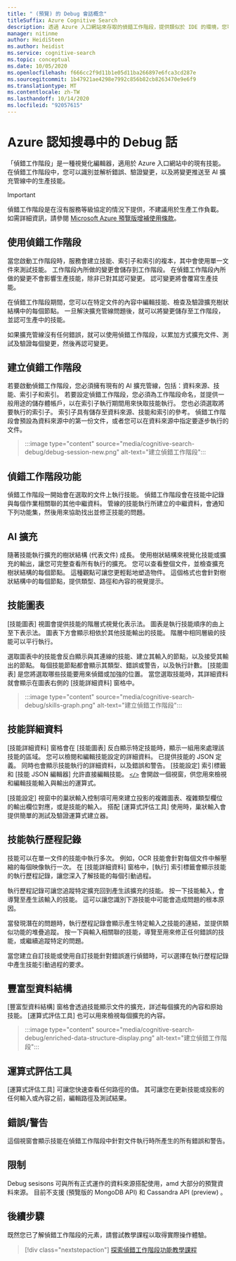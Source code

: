 ```yaml
---
title: " (預覽) 的 Debug 會話概念"
titleSuffix: Azure Cognitive Search
description: 透過 Azure 入口網站來存取的偵錯工作階段，提供類似於 IDE 的環境，您可以在其中識別並修正錯誤、驗證變更，以及將變更推送至 AI 擴充管線中的技能。 偵錯工作階段處於預覽狀態。
manager: nitinme
author: HeidiSteen
ms.author: heidist
ms.service: cognitive-search
ms.topic: conceptual
ms.date: 10/05/2020
ms.openlocfilehash: f666cc2f9d11b1e05d11ba266897e6fca3cd287e
ms.sourcegitcommit: 1b47921ae4298e7992c856b82cb8263470e9e6f9
ms.translationtype: MT
ms.contentlocale: zh-TW
ms.lasthandoff: 10/14/2020
ms.locfileid: "92057615"
---
```

# <a name="debug-sessions-in-azure-cognitive-search"></a>Azure 認知搜尋中的 Debug 話

「偵錯工作階段」是一種視覺化編輯器，適用於 Azure 入口網站中的現有技能。 在偵錯工作階段中，您可以識別並解析錯誤、驗證變更，以及將變更推送至 AI 擴充管線中的生產技能。

> [!Important]
> 偵錯工作階段是在沒有服務等級協定的情況下提供，不建議用於生產工作負載。 如需詳細資訊，請參閱 [Microsoft Azure 預覽版增補使用條款](https://azure.microsoft.com/support/legal/preview-supplemental-terms/)。
>

## <a name="using-debug-sessions"></a>使用偵錯工作階段

當您啟動工作階段時，服務會建立技能、索引子和索引的複本，其中會使用單一文件來測試技能。 工作階段內所做的變更會儲存到工作階段。 在偵錯工作階段內所做的變更不會影響生產技能，除非已對其認可變更。 認可變更將會覆寫生產技能。

在偵錯工作階段期間，您可以在特定文件的內容中編輯技能、檢查及驗證擴充樹狀結構中的每個節點。 一旦解決擴充管線問題後，就可以將變更儲存至工作階段，並認可生產中的技能。 

如果擴充管線沒有任何錯誤，就可以使用偵錯工作階段，以累加方式擴充文件、測試及驗證每個變更，然後再認可變更。

## <a name="creating-a-debug-session"></a>建立偵錯工作階段

若要啟動偵錯工作階段，您必須擁有現有的 AI 擴充管線，包括：資料來源、技能、索引子和索引。 若要設定偵錯工作階段，您必須為工作階段命名，並提供一般用途的儲存體帳戶，以在索引子執行期間用來快取技能執行。 您也必須選取將要執行的索引子。 索引子具有儲存至資料來源、技能和索引的參考。 偵錯工作階段會預設為資料來源中的第一份文件，或者您可以在資料來源中指定要逐步執行的文件。

> :::image type="content" source="media/cognitive-search-debug/debug-session-new.png" alt-text="建立偵錯工作階段":::

## <a name="debug-session-features"></a>偵錯工作階段功能

偵錯工作階段一開始會在選取的文件上執行技能。 偵錯工作階段會在技能中記錄與每個作業相關聯的其他中繼資料。 管線的技能執行所建立的中繼資料，會通知下列功能集，然後用來協助找出並修正技能的問題。

## <a name="ai-enrichments"></a>AI 擴充

隨著技能執行擴充的樹狀結構 (代表文件) 成長。 使用樹狀結構來視覺化技能或擴充的輸出，讓您可完整查看所有執行的擴充。 您可以查看整個文件，並檢查擴充樹狀結構的每個節點。 這種觀點可讓您更輕鬆地塑造物件。 這個格式也會針對樹狀結構中的每個節點，提供類型、路徑和內容的視覺提示。

## <a name="skill-graph"></a>技能圖表

[技能圖表] 視圖會提供技能的階層式視覺化表示法。 圖表是執行技能順序的由上至下表示法。 圖表下方會顯示相依於其他技能輸出的技能。 階層中相同層級的技能可以平行執行。 

選取圖表中的技能會反白顯示與其連線的技能、建立其輸入的節點，以及接受其輸出的節點。 每個技能節點都會顯示其類型、錯誤或警告，以及執行計數。 [技能圖表] 是您將選取哪些技能要用來偵錯或加強的位置。 當您選取技能時，其詳細資料就會顯示在圖表右側的 [技能詳細資料] 窗格中。

> :::image type="content" source="media/cognitive-search-debug/skills-graph.png" alt-text="建立偵錯工作階段":::

## <a name="skill-details"></a>技能詳細資料

[技能詳細資料] 窗格會在 [技能圖表] 反白顯示特定技能時，顯示一組用來處理該技能的區域。 您可以檢閱和編輯技能設定的詳細資料。 已提供技能的 JSON 定義。 同時也會顯示技能執行的詳細資料，以及錯誤和警告。 [技能設定] 索引標籤和 [技能 JSON 編輯器] 允許直接編輯技能。 [`</>`](#expression-evaluator) 會開啟一個視窗，供您用來檢視和編輯技能輸入與輸出的運算式。

[技能設定] 視窗中的巢狀輸入控制項可用來建立投影的複雜圖表、複雜類型欄位的輸出欄位對應，或是技能的輸入。 搭配 [運算式評估工具] 使用時，巢狀輸入會提供簡單的測試及驗證運算式建立器。

## <a name="skill-execution-history"></a>技能執行歷程記錄

技能可以在單一文件的技能中執行多次。 例如，OCR 技能會針對每個文件中解壓縮的每個映像執行一次。 在 [技能詳細資料] 窗格中，[執行] 索引標籤會顯示技能的執行歷程記錄，讓您深入了解技能的每個引動過程。 

執行歷程記錄可讓您追蹤特定擴充回到產生該擴充的技能。 按一下技能輸入，會導覽至產生該輸入的技能。 這可以讓您識別下游技能中可能會造成問題的根本原因。 

當發現潛在的問題時，執行歷程記錄會顯示產生特定輸入之技能的連結，並提供類似功能的堆疊追蹤。 按一下與輸入相關聯的技能，導覽至用來修正任何錯誤的技能，或繼續追蹤特定的問題。

當您建立自訂技能或使用自訂技能針對錯誤進行偵錯時，可以選擇在執行歷程記錄中產生技能引動過程的要求。

## <a name="enriched-data-structure"></a>豐富型資料結構

[豐富型資料結構] 窗格會透過技能顯示文件的擴充，詳述每個擴充的內容和原始技能。 [運算式評估工具] 也可以用來檢視每個擴充的內容。

> :::image type="content" source="media/cognitive-search-debug/enriched-data-structure-display.png" alt-text="建立偵錯工作階段":::

## <a name="expression-evaluator"></a>運算式評估工具

[運算式評估工具] 可讓您快速查看任何路徑的值。 其可讓您在更新技能或投影的任何輸入或內容之前，編輯路徑及測試結果。

## <a name="errorswarnings"></a>錯誤/警告

這個視窗會顯示技能在偵錯工作階段中針對文件執行時所產生的所有錯誤和警告。

## <a name="limitations"></a>限制

Debug sesisons 可與所有正式運作的資料來源搭配使用，amd 大部分的預覽資料來源。 目前不支援 (預覽版的 MongoDB API) 和 Cassandra API (preview) 。

## <a name="next-steps"></a>後續步驟

既然您已了解偵錯工作階段的元素，請嘗試教學課程以取得實際操作體驗。

> [!div class="nextstepaction"]
> [探索偵錯工作階段功能教學課程](./cognitive-search-tutorial-debug-sessions.md)